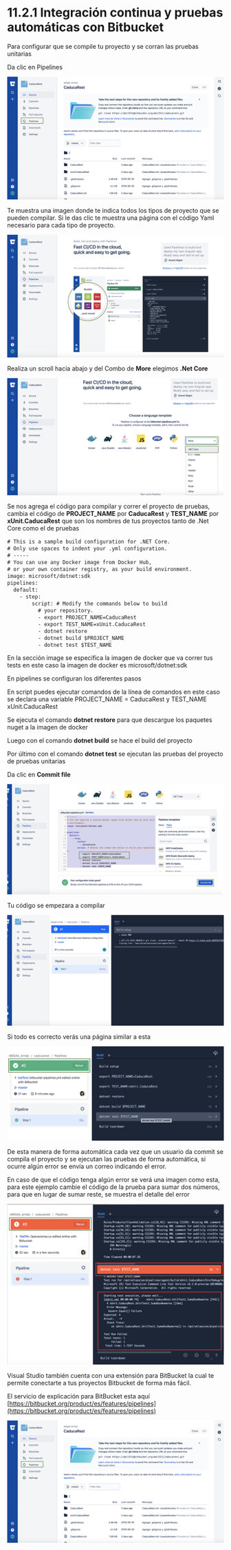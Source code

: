 # 11.2.1 Integración continua y pruebas automáticas con Bitbucket

Para configurar que se compile tu proyecto y se corran las pruebas unitarias

Da clic en Pipelines

![](<../../.gitbook/assets/image (208).png>)

Te muestra una imagen donde te indica todos los tipos de proyecto que se pueden compilar. Si le das clic te muestra una página con el código Yaml necesario para cada tipo de proyecto.

![](<../../.gitbook/assets/image (211).png>)

Realiza un scroll hacia abajo y del Combo de **More** elegimos **.Net Core**

![](<../../.gitbook/assets/image (212).png>)

Se nos agrega el código para compilar y correr el proyecto de pruebas, cambia el código de **PROJECT\_NAME** por **CaducaRest** y **TEST\_NAME** por **xUnit.CaducaRest** que son los nombres de tus proyectos tanto de .Net Core como el de pruebas

```markup
# This is a sample build configuration for .NET Core.
# Only use spaces to indent your .yml configuration.
# -----
# You can use any Docker image from Docker Hub, 
# or your own container registry, as your build environment.
image: microsoft/dotnet:sdk
pipelines:
  default:
    - step:
        script: # Modify the commands below to build 
          # your repository.
          - export PROJECT_NAME=CaducaRest
          - export TEST_NAME=xUnit.CaducaRest
          - dotnet restore
          - dotnet build $PROJECT_NAME
          - dotnet test $TEST_NAME
```

En la sección image se especifica la imagen de docker que va correr tus tests en este caso la imagen de docker es microsoft/dotnet:sdk

En pipelines se configuran los diferentes pasos

En script puedes ejecutar comandos de la línea de comandos en este caso se declara una variable PROJECT\_NAME = CaducaRest y TEST\_NAME xUnit.CaducaRest

Se ejecuta el comando **dotnet restore** para que descargue los paquetes nuget a la imagen de docker

Luego con el comando **dotnet build** se hace el build del proyecto

Por último con el comando **dotnet test** se ejecutan las pruebas del proyecto de pruebas unitarias

Da clic en **Commit file**

![](<../../.gitbook/assets/image (213).png>)

Tu código se empezara a compilar

![](<../../.gitbook/assets/image (214).png>)

Si todo es correcto verás una página similar a esta

![](<../../.gitbook/assets/image (216).png>)

De esta manera de forma automática cada vez que un usuario da commit se compila el proyecto y se ejecutan las pruebas de forma automática, si ocurre algún error se envía un correo indicando el error.

En caso de que el código tenga algún error se verá una imagen como esta, para este ejemplo cambie el código de la prueba para sumar dos números, para que en lugar de sumar reste, se muestra el detalle del error

![](<../../.gitbook/assets/image (217).png>)

Visual Studio también cuenta con una extensión para BitBucket la cual te permite conectarte a tus proyectos Bitbucket de forma más fácil.

El servicio de explicación para BitBucket esta aquí [https://bitbucket.org/product/es/features/pipelines](https://bitbucket.org/product/es/features/pipelines)

![](<../../.gitbook/assets/image (208).png>)


